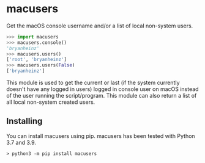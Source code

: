 # macusers
Get the macOS console username and/or a list of local non-system users.

```python
>>> import macusers
>>> macusers.console()
'bryanheinz'
>>> macusers.users()
['root', 'bryanheinz']
>>> macusers.users(False)
['bryanheinz']
```

This module is used to get the current or last (if the system currently doesn't have any logged in users) logged in console user on macOS instead of the user running the script/program. This module can also return a list of all local non-system created users.

## Installing
You can install macusers using pip. macusers has been tested with Python 3.7 and 3.9.

```console
> python3 -m pip install macusers
```
